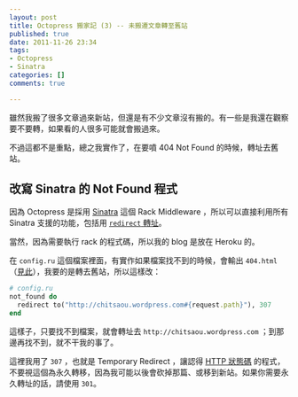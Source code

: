 ```yaml
---
layout: post
title: Octopress 搬家記 (3) -- 未搬遷文章轉至舊站
published: true
date: 2011-11-26 23:34
tags:
- Octopress
- Sinatra
categories: []
comments: true

---
```



雖然我搬了很多文章過來新站，但還是有不少文章沒有搬的。有一些是我還在觀察要不要轉，如果看的人很多可能就會搬過來。

不過這都不是重點，總之我實作了，在要噴 404 Not Found 的時候，轉址去舊站。

## 改寫 Sinatra 的 Not Found 程式

因為 Octopress 是採用 [Sinatra](http://sinatrarb.com) 這個 Rack Middleware ，所以可以直接利用所有 Sinatra 支援的功能，包括用 [`redirect` 轉址](http://www.sinatrarb.com/intro.html#Browser%20Redirect)。

當然，因為需要執行 rack 的程式碼，所以我的 blog 是放在 Heroku 的。

在 `config.ru` 這個檔案裡面，有實作如果檔案找不到的時候，會輸出 `404.html` （[見此](https://github.com/imathis/octopress/blob/master/config.ru#L13)），我要的是轉去舊站，所以這樣改：

```ruby
# config.ru
not_found do
  redirect to("http://chitsaou.wordpress.com#{request.path}"), 307
end
```

這樣子，只要找不到檔案，就會轉址去 `http://chitsaou.wordpress.com` ；到那邊再找不到，就不干我的事了。

這裡我用了 `307` ，也就是 Temporary Redirect ，讓認得 [HTTP 狀態碼](http://en.wikipedia.org/wiki/List_of_HTTP_status_codes#3xx_Redirection) 的程式，不要視這個為永久轉移，因為我可能以後會砍掉那篇、或移到新站。如果你需要永久轉址的話，請使用  `301`。
